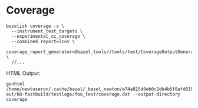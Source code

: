 <!--
SPDX-FileCopyrightText: 2022 Julian Amann <dev@vertexwahn.de>
SPDX-License-Identifier: Apache-2.0
-->

# Coverage

```shell
bazelisk coverage -s \                                         
  --instrument_test_targets \
  --experimental_cc_coverage \
  --combined_report=lcov \
  --coverage_report_generator=@bazel_tools//tools/test/CoverageOutputGenerator/java/com/google/devtools/coverageoutputgenerator:Main \
  //...
```

HTML Output:

```shell
genhtml /home/newtuseron/.cache/bazel/_bazel_newton/e74a825d0eb0c2db4b6f8afd819b274c/execroot/__main__/bazel-out/k8-fastbuild/testlogs/foo_test/coverage.dat --output-directory coverage
```

